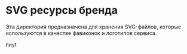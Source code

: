 # SVG ресурсы бренда

Эта директория предназначена для хранения SVG-файлов, которые используются в качестве фавиконок и логотипов сервиса.

пиуt
